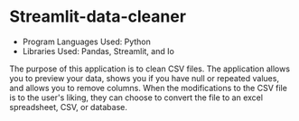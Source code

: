 # Streamlit-data-cleaner
- Program Languages Used: Python
- Libraries Used: Pandas, Streamlit, and Io

The purpose of this application is to clean CSV files. The application allows you to preview your data, shows you if you have null or repeated values, and allows you to remove columns. When the modifications to the CSV file is to the user's liking, they can choose to convert the file to an excel spreadsheet, CSV, or database.
